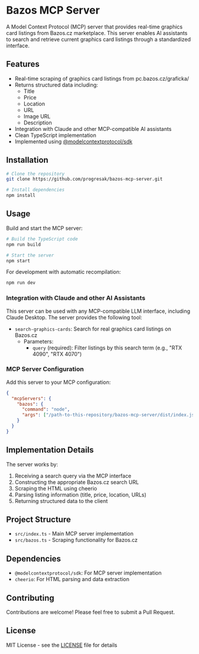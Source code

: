 # Bazos MCP Server

A Model Context Protocol (MCP) server that provides real-time graphics card listings from Bazos.cz marketplace. This server enables AI assistants to search and retrieve current graphics card listings through a standardized interface.

## Features

- Real-time scraping of graphics card listings from pc.bazos.cz/graficka/
- Returns structured data including:
  - Title
  - Price
  - Location
  - URL
  - Image URL
  - Description
- Integration with Claude and other MCP-compatible AI assistants
- Clean TypeScript implementation
- Implemented using [@modelcontextprotocol/sdk](https://github.com/modelcontextprotocol/typescript-sdk)

## Installation

```bash
# Clone the repository
git clone https://github.com/progresak/bazos-mcp-server.git

# Install dependencies
npm install
```

## Usage

Build and start the MCP server:

```bash
# Build the TypeScript code
npm run build

# Start the server
npm start
```

For development with automatic recompilation:

```bash
npm run dev
```

### Integration with Claude and other AI Assistants

This server can be used with any MCP-compatible LLM interface, including Claude Desktop. The server provides the following tool:

- `search-graphics-cards`: Search for real graphics card listings on Bazos.cz
  - Parameters:
    - `query` (required): Filter listings by this search term (e.g., "RTX 4090", "RTX 4070")

### MCP Server Configuration

Add this server to your MCP configuration:

```json
{
  "mcpServers": {
    "bazos": {
      "command": "node",
      "args": ["/path-to-this-repository/bazos-mcp-server/dist/index.js"]
    }
  }
}
```

## Implementation Details

The server works by:

1. Receiving a search query via the MCP interface
2. Constructing the appropriate Bazos.cz search URL
3. Scraping the HTML using cheerio
4. Parsing listing information (title, price, location, URLs)
5. Returning structured data to the client

## Project Structure

- `src/index.ts` - Main MCP server implementation
- `src/bazos.ts` - Scraping functionality for Bazos.cz

## Dependencies

- `@modelcontextprotocol/sdk`: For MCP server implementation
- `cheerio`: For HTML parsing and data extraction

## Contributing

Contributions are welcome! Please feel free to submit a Pull Request.

## License

MIT License - see the [LICENSE](LICENSE) file for details 